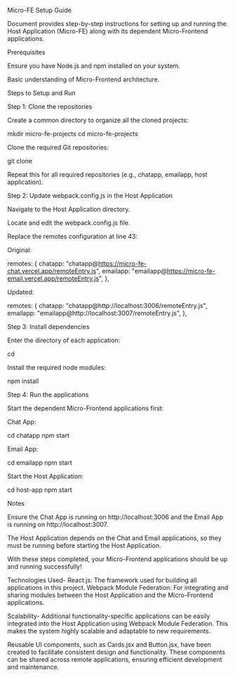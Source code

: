 Micro-FE Setup Guide

 Document provides step-by-step instructions for setting up and running the Host Application (Micro-FE) along with its dependent Micro-Frontend applications.

Prerequisites

Ensure you have Node.js and npm installed on your system.

Basic understanding of Micro-Frontend architecture.

Steps to Setup and Run

Step 1: Clone the repositories

Create a common directory to organize all the cloned projects:

mkdir micro-fe-projects
cd micro-fe-projects

Clone the required Git repositories:

git clone <project-url>

Repeat this for all required repositories (e.g., chatapp, emailapp, host application).

Step 2: Update webpack.config.js in the Host Application

Navigate to the Host Application directory.

Locate and edit the webpack.config.js file.

Replace the remotes configuration at line 43:

Original:

remotes: {
  chatapp: "chatapp@https://micro-fe-chat.vercel.app/remoteEntry.js",
  emailapp: "emailapp@https://micro-fe-email.vercel.app/remoteEntry.js",
},

Updated:

remotes: {
  chatapp: "chatapp@http://localhost:3006/remoteEntry.js",
  emailapp: "emailapp@http://localhost:3007/remoteEntry.js",
},

Step 3: Install dependencies

Enter the directory of each application:

cd <appname>

Install the required node modules:

npm install

Step 4: Run the applications

Start the dependent Micro-Frontend applications first:

Chat App:

cd chatapp
npm start

Email App:

cd emailapp
npm start

Start the Host Application:

cd host-app
npm start

Notes

Ensure the Chat App is running on http://localhost:3006 and the Email App is running on http://localhost:3007.

The Host Application depends on the Chat and Email applications, so they must be running before starting the Host Application.

With these steps completed, your Micro-Frontend applications should be up and running successfully!




Technologies Used-
React.js: The framework used for building all applications in this project.
Webpack Module Federation: For integrating and sharing modules between the Host Application and the Micro-Frontend applications.

Scalability-
Additional functionality-specific applications can be easily integrated into the Host Application using Webpack Module Federation. This makes the system highly scalable and adaptable to new requirements.

Reusable UI components, such as Cards.jsx and Button.jsx, have been created to facilitate consistent design and functionality. These components can be shared across remote applications, ensuring efficient development and maintenance.
